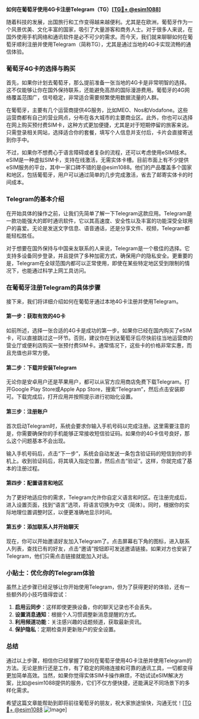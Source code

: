 **如何在葡萄牙使用4G卡注册Telegram（TG）[[TG💪+ @esim1088](https://t.me/s/esim1088)]**

随着科技的发展，出国旅行和工作变得越来越便利。尤其是在欧洲，葡萄牙作为一个风景优美、文化丰富的国家，吸引了大量游客和商务人士。对于很多人来说，在国外使用手机网络和通讯软件是必不可少的需求。而今天，我们就来聊聊如何在葡萄牙顺利注册并使用Telegram（简称TG），尤其是通过当地的4G卡实现流畅的通信体验。

### 葡萄牙4G卡的选择与购买

首先，如果你计划去葡萄牙，那么提前准备一张当地的4G卡是非常明智的选择。这不仅能够让你在国外保持联系，还能避免高昂的国际漫游费用。葡萄牙的4G网络覆盖范围广，信号稳定，非常适合需要频繁使用数据流量的人群。

在葡萄牙，主要有几个运营商提供4G服务，比如MEO、Nos和Vodafone。这些运营商都有自己的营业网点，分布在各大城市的主要商业区。此外，你也可以选择在网上购买预付费SIM卡，这种方式更加便捷，尤其是对于短期停留的旅客来说。只需登录相关网站，选择适合你的套餐，填写个人信息并支付后，卡片会直接寄送到你手中。

不过，如果你不想费心于语言障碍或者复杂的流程，还可以考虑使用eSIM技术。eSIM是一种虚拟SIM卡，支持在线激活，无需实体卡槽。目前市面上有不少提供eSIM服务的平台，其中一家口碑不错的是@esim1088。他们的产品覆盖多个国家和地区，包括葡萄牙，用户可以通过简单的几步完成激活，省去了邮寄实体卡的时间成本。

### Telegram的基本介绍

在开始具体的操作之前，让我们先简单了解一下Telegram这款应用。Telegram是一款功能强大的即时通讯软件，它以其高速度、安全性以及丰富的功能深受全球用户的喜爱。无论是发送文字信息、语音通话，还是分享文件、视频，Telegram都能轻松胜任。

对于想要在国外保持与中国亲友联系的人来说，Telegram是一个极佳的选择。它支持多设备同步登录，并且提供了多种加密方式，确保用户的隐私安全。更重要的是，Telegram在全球范围内都可以正常使用，即使在某些特定地区受到限制的情况下，也能通过科学上网工具访问。

### 在葡萄牙注册Telegram的具体步骤

接下来，我们将详细介绍如何在葡萄牙通过本地4G卡注册并使用Telegram。

#### 第一步：获取有效的4G卡

如前所述，选择一张合适的4G卡是成功的第一步。如果你已经在国内购买了eSIM卡，可以直接跳过这一环节。否则，建议你在到达葡萄牙后尽快前往当地运营商的营业厅或便利店购买一张预付费SIM卡。通常情况下，这些卡的价格非常实惠，而且充值也非常方便。

#### 第二步：下载并安装Telegram

无论你是安卓用户还是苹果用户，都可以从官方应用商店免费下载Telegram。打开Google Play Store或Apple App Store，搜索“Telegram”，然后点击安装即可。下载完成后，打开应用并按照提示进行初始化设置。

#### 第三步：注册账户

首次启动Telegram时，系统会要求你输入手机号码以完成注册。这里需要注意的是，你需要确保你的手机能够正常接收短信验证码。如果你的4G卡信号良好，那么这个问题基本不会出现。

输入手机号码后，点击“下一步”，系统会自动发送一条包含验证码的短信到你的手机上。收到验证码后，将其填入指定位置，然后点击“验证”。这样，你就完成了基本的注册过程。

#### 第四步：配置语言和地区

为了更好地适应你的需求，Telegram允许你自定义语言和时区。在注册完成后，进入设置页面，找到“语言”选项，将语言切换为中文（简体）。同时，根据你的实际地理位置调整时区，以便更准确地显示时间。

#### 第五步：添加联系人并开始聊天

现在，你可以开始邀请好友加入Telegram了。点击屏幕右下角的图标，进入联系人列表，查找已有的好友，点击“邀请”按钮即可发送邀请链接。如果对方也安装了Telegram，他们只需点击链接就能加入对话。

### 小贴士：优化你的Telegram体验

虽然上述步骤已经足够让你开始使用Telegram，但为了获得更好的体验，还有一些额外的小技巧值得尝试：

1. **启用云同步**：这样即使更换设备，你的聊天记录也不会丢失。
2. **设置消息通知**：根据个人习惯调整新消息提醒的方式。
3. **利用频道功能**：关注感兴趣的话题频道，获取最新资讯。
4. **保护隐私**：定期检查并更新账户的安全设置。

### 总结

通过以上步骤，相信你已经掌握了如何在葡萄牙使用4G卡注册并使用Telegram的方法。无论是旅行还是工作，有了稳定的网络连接和可靠的通讯工具，一切都变得更加简单高效。当然，如果你觉得实体SIM卡操作麻烦，不妨试试eSIM解决方案，比如@esim1088提供的服务，它们不仅方便快捷，还能满足不同场景下的多样化需求。

希望这篇文章能帮助到即将前往葡萄牙的朋友，祝大家旅途愉快，沟通无忧！[[TG💪+ @esim1088](https://t.me/s/esim1088) ![Image](https://i.postimg.cc/4NQfJmqS/Snipaste-2025-05-13-00-14-12.png)]